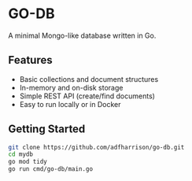 # GO-DB

A minimal Mongo-like database written in Go.

## Features

- Basic collections and document structures
- In-memory and on-disk storage
- Simple REST API (create/find documents)
- Easy to run locally or in Docker

## Getting Started

```bash
git clone https://github.com/adfharrison/go-db.git
cd mydb
go mod tidy
go run cmd/go-db/main.go
```
